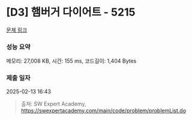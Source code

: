 # [D3] 햄버거 다이어트 - 5215 

[문제 링크](https://swexpertacademy.com/main/code/problem/problemDetail.do?contestProbId=AWT-lPB6dHUDFAVT) 

### 성능 요약

메모리: 27,008 KB, 시간: 155 ms, 코드길이: 1,404 Bytes

### 제출 일자

2025-02-13 16:43



> 출처: SW Expert Academy, https://swexpertacademy.com/main/code/problem/problemList.do